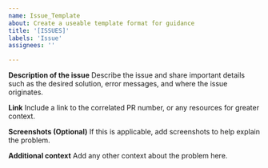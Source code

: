 ```yaml
---
name: Issue_Template
about: Create a useable template format for guidance
title: '[ISSUES]'
labels: 'Issue'
assignees: ''

---
```


**Description of the issue**
Describe the issue and share important details such as the desired solution, error messages, and where the issue originates.

**Link**
Include a link to the correlated PR number, or any resources for greater context.

**Screenshots (Optional)**
If this is applicable, add screenshots to help explain the problem.

**Additional context**
Add any other context about the problem here.
